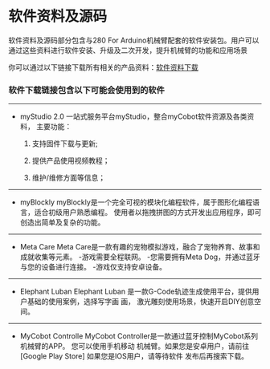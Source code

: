 # 软件资料及源码
软件资料及源码部分包含与280 For Arduino机械臂配套的软件安装包。用户可以通过这些资料进行软件安装、升级及二次开发，提升机械臂的功能和应用场景

你可以通过以下链接下载所有相关的产品资料：[软件资料下载](https://www.elephantrobotics.com/support/)

### 软件下载链接包含以下可能会使用到的软件
---
* myStudio 2.0
	一站式服务平台myStudio，整合myCobot软件资源及各类资料， 
	主要功能：
	
	1. 支持固件下载与更新; 
	
	2. 提供产品使用视频教程；
	
	3. 维护/维修方面等信息；
---

* myBlockly
  myBlockly是一个完全可视的模块化编程软件，属于图形化编程语言，适合初级用户熟悉编程。
  使用者以拖拽拼图的方式开发出应用程序，即可创造出简单及复杂的功能。

---
* Meta Care
  Meta Care是一款有趣的宠物模拟游戏，融合了宠物养育、故事和成就收集等元素。
	-游戏需要全程联网。
	-您需要拥有Meta Dog，并通过蓝牙与您的设备进行连接。
	-游戏仅支持安卓设备。
	
---
* Elephant Luban
  Elephant Luban 是一款G-Code轨迹生成使用平台，提供用户基础的使用案例，选择写字画   画， 激光雕刻使用场景，快速开启DIY创意空间。
---
* MyCobot Controlle
  MyCobot Controller是一款通过蓝牙控制MyCobot系列机械臂的APP。 您可以使用手机移动   机械臂。如果您是安卓用户，请前往[Google Play Store] 如果您是IOS用户，请等待软件   发布后再搜索下载。
